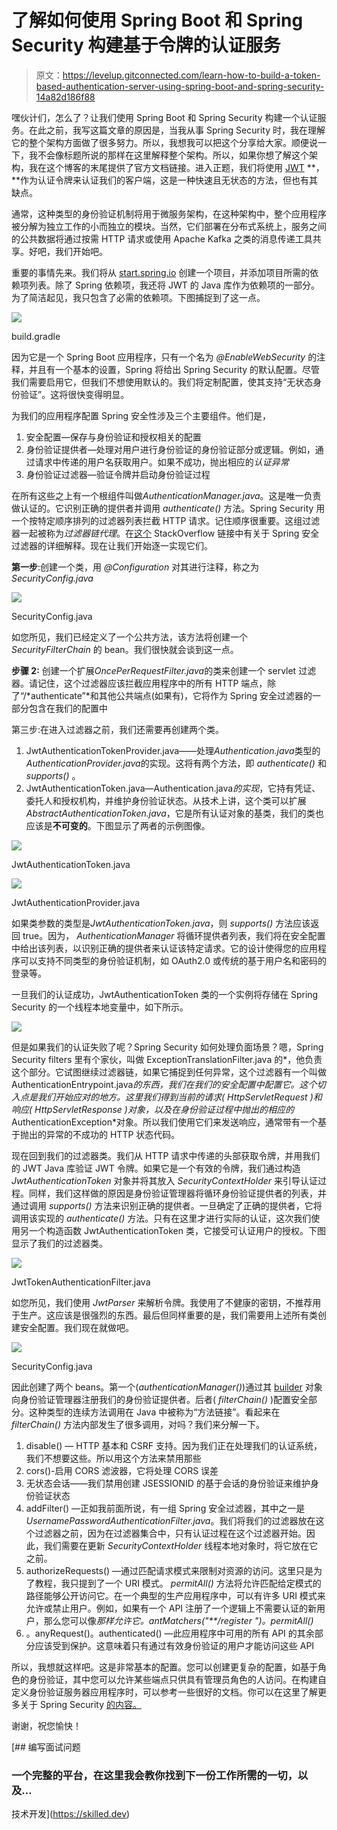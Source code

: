 # 了解如何使用 Spring Boot 和 Spring Security 构建基于令牌的认证服务

> 原文：<https://levelup.gitconnected.com/learn-how-to-build-a-token-based-authentication-server-using-spring-boot-and-spring-security-14a82d186f88>

嘿伙计们，怎么了？让我们使用 Spring Boot 和 Spring Security 构建一个认证服务。在此之前，我写这篇文章的原因是，当我从事 Spring Security 时，我在理解它的整个架构方面做了很多努力。所以，我想我可以把这个分享给大家。顺便说一下，我不会像标题所说的那样在这里解释整个架构。所以，如果你想了解这个架构，我在这个博客的末尾提供了官方文档链接。进入正题，我们将使用 [JWT](https://jwt.io/) **，**作为认证令牌来认证我们的客户端，这是一种快速且无状态的方法，但也有其缺点。

通常，这种类型的身份验证机制将用于微服务架构，在这种架构中，整个应用程序被分解为独立工作的小而独立的模块。当然，它们部署在分布式系统上，服务之间的公共数据将通过按需 HTTP 请求或使用 Apache Kafka 之类的消息传递工具共享。好吧，我们开始吧。

重要的事情先来。我们将从 [start.spring.io](https://start.spring.io/) 创建一个项目，并添加项目所需的依赖项列表。除了 Spring 依赖项，我还将 JWT 的 Java 库作为依赖项的一部分。为了简洁起见，我只包含了必需的依赖项。下图捕捉到了这一点。

![](img/8b762d3a9a21d92a796ac6b72328254c.png)

build.gradle

因为它是一个 Spring Boot 应用程序，只有一个名为 *@EnableWebSecurity* 的注释，并且有一个基本的设置，Spring 将给出 Spring Security 的默认配置。尽管我们需要启用它，但我们不想使用默认的。我们将定制配置，使其支持“无状态身份验证”。这将很快变得明显。

为我们的应用程序配置 Spring 安全性涉及三个主要组件。他们是，

1.  安全配置—保存与身份验证和授权相关的配置
2.  身份验证提供者—处理对用户进行身份验证的身份验证部分或逻辑。例如，通过请求中传递的用户名获取用户。如果不成功，抛出相应的*认证异常*
3.  身份验证过滤器—验证令牌并启动身份验证过程

在所有这些之上有一个根组件叫做*AuthenticationManager.java*。这是唯一负责做认证的。它识别正确的提供者并调用 *authenticate()* 方法。Spring Security 用一个按特定顺序排列的过滤器列表拦截 HTTP 请求。记住顺序很重要。这组过滤器一起被称为*过滤器链代理*。在[这个](https://stackoverflow.com/a/41482134/6487148) StackOverflow 链接中有关于 Spring 安全过滤器的详细解释。现在让我们开始逐一实现它们。

**第一步**:创建一个类，用 *@Configuration* 对其进行注释，称之为*SecurityConfig.java*

![](img/976355fbaf8c144a4fb8cedfafc169ce.png)

SecurityConfig.java

如您所见，我们已经定义了一个公共方法，该方法将创建一个 *SecurityFilterChain* 的 bean。我们很快就会谈到这一点。

**步骤 2:** 创建一个扩展*OncePerRequestFilter.java*的类来创建一个 servlet 过滤器。请记住，这个过滤器应该拦截应用程序中的所有 HTTP 端点，除了“/*authenticate”*和其他公共端点(如果有)，它将作为 Spring 安全过滤器的一部分包含在我们的配置中

第三步:在进入过滤器之前，我们还需要再创建两个类。

1.  JwtAuthenticationTokenProvider.java——处理*Authentication.java*类型的*AuthenticationProvider.java*的实现。这将有两个方法，即 *authenticate()* 和 *supports()* 。
2.  JwtAuthenticationToken.java—Authentication.java*的实现*，它持有凭证、委托人和授权机构，并维护身份验证状态。从技术上讲，这个类可以扩展*AbstractAuthenticationToken.java*，它是所有认证对象的基类，我们的类也应该是**不可变的**。下图显示了两者的示例图像。

![](img/766c595c48762fe5b43227188d330044.png)

JwtAuthenticationToken.java

![](img/3cfbdba6e253f7adf00870ea2d8cf36f.png)

JwtAuthenticationProvider.java

如果类参数的类型是*JwtAuthenticationToken.java*，则 *supports()* 方法应该返回 true。因为， *AuthenticationManager* 将循环提供者列表，我们将在安全配置中给出该列表，以识别正确的提供者来认证该特定请求。它的设计使得您的应用程序可以支持不同类型的身份验证机制，如 OAuth2.0 或传统的基于用户名和密码的登录等。

一旦我们的认证成功，JwtAuthenticationToken 类的一个实例将存储在 Spring Security 的一个线程本地变量中，如下所示。

![](img/b492fcaea887325036dd062607b2ba89.png)

但是如果我们的认证失败了呢？Spring Security 如何处理负面场景？嗯，Spring Security filters 里有个家伙，叫做 ExceptionTranslationFilter.java 的*，他负责这个部分。它试图继续过滤器链，如果它捕捉到任何异常，这个过滤器有一个叫做 AuthenticationEntrypoint.java*的东西，我们在我们的安全配置中配置它。这个切入点是我们开始应对的地方。这里我们得到当前的请求( *HttpServletRequest* )和响应( *HttpServletResponse* )对象，以及在身份验证过程中抛出的相应的*AuthenticationException*对象。所以我们使用它们来发送响应，通常带有一个基于抛出的异常的不成功的 HTTP 状态代码。

现在回到我们的过滤器类。我们从 HTTP 请求中传递的头部获取令牌，并用我们的 JWT Java 库验证 JWT 令牌。如果它是一个有效的令牌，我们通过构造 *JwtAuthenticationToken* 对象并将其放入 *SecurityContextHolder* 来引导认证过程。同样，我们这样做的原因是身份验证管理器将循环身份验证提供者的列表，并通过调用 *supports()* 方法来识别正确的提供者。一旦确定了正确的提供者，它将调用该实现的 *authenticate()* 方法。只有在这里才进行实际的认证，这次我们使用另一个构造函数 JwtAuthenticationToken 类，它接受可认证用户的授权。下图显示了我们的过滤器类。

![](img/4227a7a13fc8ccd4decafa17cdd81f26.png)

JwtTokenAuthenticationFilter.java

如您所见，我们使用 *JwtParser* 来解析令牌。我使用了不健康的密钥，不推荐用于生产。这应该是很强烈的东西。最后但同样重要的是，我们需要用上述所有类创建安全配置。我们现在就做吧。

![](img/9871e9cd8ab5a12a66a0b01dd99ca63a.png)

SecurityConfig.java

因此创建了两个 beans。第一个(*authenticationManager()*)通过其 [builder](https://en.wikipedia.org/wiki/Builder_pattern) 对象向身份验证管理器注册我们的身份验证提供者。后者( *filterChain()* )配置安全部分。这种类型的连续方法调用在 Java 中被称为“方法链接”。看起来在 *filterChain()* 方法内部发生了很多调用，对吗？我们来分解一下。

1.  disable() — HTTP 基本和 CSRF 支持。因为我们正在处理我们的认证系统，我们不想要这些。所以用这个方法来禁用那些
2.  cors()-启用 CORS 滤波器，它将处理 CORS 误差
3.  无状态会话——我们禁用创建 JSESSIONID 的基于会话的身份验证来维护身份验证状态
4.  addFilter() —正如我前面所说，有一组 Spring 安全过滤器，其中之一是*UsernamePasswordAuthenticationFilter.java*。我们将我们的过滤器放在这个过滤器之前，因为在过滤器集合中，只有认证过程在这个过滤器开始。因此，我们需要在更新 *SecurityContextHolder* 线程本地对象时，将它放在它之前。
5.  authorizeRequests() —通过匹配请求模式来限制对资源的访问。这里只是为了教程，我只提到了一个 URI 模式。 *permitAll()* 方法将允许匹配给定模式的路径能够公开访问它。在一个典型的生产应用程序中，可以有许多 URI 模式来允许或禁止用户。例如，如果有一个 API 注册了一个逻辑上不需要认证的新用户，那么您可以像*那样允许它。antMatchers("**/register ")。permitAll()*
6.  。anyRequest()。authenticated() —此应用程序中可用的所有 API 的其余部分应该受到保护。这意味着只有通过有效身份验证的用户才能访问这些 API

所以，我想就这样吧。这是非常基本的配置。您可以创建更复杂的配置，如基于角色的身份验证，其中您可以允许某些端点只供具有管理员角色的人访问。在构建自定义身份验证服务器应用程序时，可以参考一些很好的文档。你可以在这里了解更多关于 Spring Security [的内容。](https://spring.io/guides/topicals/spring-security-architecture)

谢谢，祝您愉快！

[](https://skilled.dev) [## 编写面试问题

### 一个完整的平台，在这里我会教你找到下一份工作所需的一切，以及…

技术开发](https://skilled.dev)